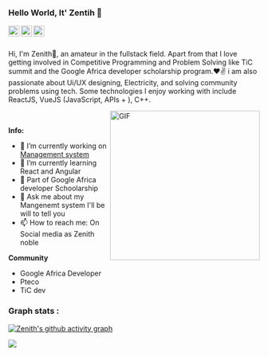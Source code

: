 ### Hello World, It' Zentih 👋


<a href="https://web.facebook.com/etongo.zenith.9/">
<img align="left" alt="Zedmiles Prag" width="22px" src="https://cdn.jsdelivr.net/npm/simple-icons@v3/icons/facebook.svg" />
</a>
<a href="https://www.linkedin.com/in/zenith-noble-2237b7216/">
<img align="left" alt="Zedmiles Prag" width="22px" src="https://cdn.jsdelivr.net/npm/simple-icons@v3/icons/linkedin.svg" />
</a>
<a href="https://www.instagram.com/zenithnoble/">
<img align="left" alt="Zedmiles Prag" width="22px" src="https://cdn.jsdelivr.net/npm/simple-icons@v3/icons/instagram.svg" />
</a>
<br />

<br />


Hi, I'm Zenith🙌, an amateur in the fullstack field. Apart from that I love getting involved in Competitive Programming and Problem Solving like TiC summit and the Google Africa developer scholarship program.❤✌ i am also passionate about Ui/UX designing, Electricity, and solving community problems using tech. Some technologies I enjoy working with include ReactJS, VueJS (JavaScript, APIs + ), C++.

 <img align="right" width="300px" alt="GIF" src="https://media0.giphy.com/media/M9gbBd9nbDrOTu1Mqx/giphy.gif" />
 
 <br/>

**Info:**

- 🔭 I’m currently working on <a href="https://mevick-2.vercel.app/" >Management system </a> 
- 🌱 I’m currently learning React and Angular
- 👯 Part of Google Africa developer Schoolarship
- 💬 Ask me about my Mangenemt system I'll be will to tell you
- 📫 How to reach me: On Social media as Zenith noble

**Community**

- Google Africa Developer
- Pteco 
- TiC dev







### Graph stats :
[![Zenith's github activity graph](https://activity-graph.herokuapp.com/graph?username=zenith-noble01&theme=xcode)](https://github.com/FotieMConstant)

<img align="center" src="https://github-readme-stats.vercel.app/api?username=zenith-noble01&&show_icons=true&title_color=ffffff&icon_color=bb2acf&text_color=daf7dc&bg_color=151515" />

